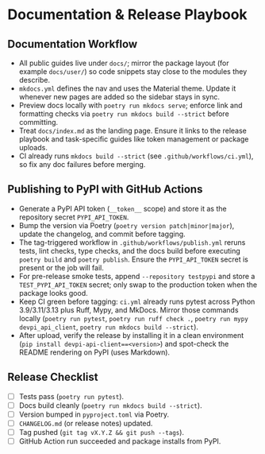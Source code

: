 # Documentation & Release Playbook

## Documentation Workflow
- All public guides live under `docs/`; mirror the package layout (for example `docs/user/`) so code snippets stay close to the modules they describe.
- `mkdocs.yml` defines the nav and uses the Material theme. Update it whenever new pages are added so the sidebar stays in sync.
- Preview docs locally with `poetry run mkdocs serve`; enforce link and formatting checks via `poetry run mkdocs build --strict` before committing.
- Treat `docs/index.md` as the landing page. Ensure it links to the release playbook and task-specific guides like token management or package uploads.
- CI already runs `mkdocs build --strict` (see `.github/workflows/ci.yml`), so fix any doc failures before merging.

## Publishing to PyPI with GitHub Actions
- Generate a PyPI API token (`__token__` scope) and store it as the repository secret `PYPI_API_TOKEN`.
- Bump the version via Poetry (`poetry version patch|minor|major`), update the changelog, and commit before tagging.
- The tag-triggered workflow in `.github/workflows/publish.yml` reruns tests, lint checks, type checks, and the docs build before executing `poetry build` and `poetry publish`. Ensure the `PYPI_API_TOKEN` secret is present or the job will fail.
- For pre-release smoke tests, append `--repository testpypi` and store a `TEST_PYPI_API_TOKEN` secret; only swap to the production token when the package looks good.
- Keep CI green before tagging: `ci.yml` already runs pytest across Python 3.9/3.11/3.13 plus Ruff, Mypy, and MkDocs. Mirror those commands locally (`poetry run pytest`, `poetry run ruff check .`, `poetry run mypy devpi_api_client`, `poetry run mkdocs build --strict`).
- After upload, verify the release by installing it in a clean environment (`pip install devpi-api-client==<version>`) and spot-check the README rendering on PyPI (uses Markdown).

## Release Checklist
- [ ] Tests pass (`poetry run pytest`).
- [ ] Docs build cleanly (`poetry run mkdocs build --strict`).
- [ ] Version bumped in `pyproject.toml` via Poetry.
- [ ] `CHANGELOG.md` (or release notes) updated.
- [ ] Tag pushed (`git tag vX.Y.Z && git push --tags`).
- [ ] GitHub Action run succeeded and package installs from PyPI.
